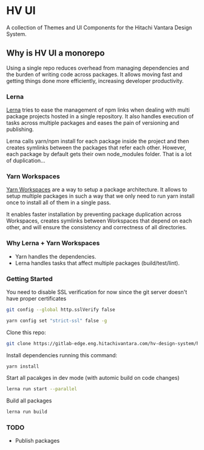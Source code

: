 # HV UI
A collection of Themes and UI Components for the Hitachi Vantara Design System.

## Why is HV UI a monorepo
Using a single repo reduces overhead from managing dependencies and the burden of writing code across packages.
It allows moving fast and getting things done more efficiently, increasing developer productivity.

### Lerna
[Lerna](https://lernajs.io/) tries to ease the management of npm links when dealing with multi package projects hosted in a single repository. It also handles execution of tasks across multiple packages and eases the pain of versioning and publishing.

Lerna calls yarn/npm install for each package inside the project and then creates symlinks between the packages that refer each other.
However, each package by default gets their own node_modules folder. That is a lot of duplication…

### Yarn Workspaces
[Yarn Workspaces](https://yarnpkg.com/blog/2017/08/02/introducing-workspaces/) are a way to setup a package architecture. It allows to setup multiple packages in such a way that we only need to run yarn install once to install all of them in a single pass.

It enables faster installation by preventing package duplication across Workspaces, creates symlinks between Workspaces that depend on each other, and will ensure the consistency and correctness of all directories.

### Why Lerna + Yarn Workspaces
- Yarn handles the dependencies.
- Lerna handles tasks that affect multiple packages (build/test/lint).

### Getting Started

You need to disable SSL verification for now since the git server doesn't have proper certificates

```bash
git config --global http.sslVerify false
```

```bash
yarn config set "strict-ssl" false -g
```

Clone this repo:

```bash
git clone https://gitlab-edge.eng.hitachivantara.com/hv-design-system/hv-ui.git
```

Install dependencies running this command:

```bash
yarn install
```

Start all pacakges in dev mode (with automic build on code changes)

```bash
lerna run start --parallel
```

Build all packages

```bash
lerna run build
```

### TODO
- Publish packages